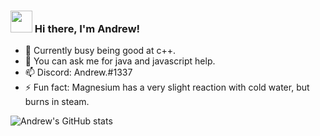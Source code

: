 ### <img src="https://media.giphy.com/media/hvRJCLFzcasrR4ia7z/giphy.gif" width="35px"> Hi there, I'm Andrew!

- 🔭 Currently busy being good at c++.
- 💬 You can ask me for java and javascript help.
- 📫 Discord: Andrew.#1337
- ⚡ Fun fact: Magnesium has a very slight reaction with cold water, but burns in steam.

![Andrew's GitHub stats](https://github-readme-stats.vercel.app/api?username=andrewdisco&show_icons=true&theme=aura_dark)
